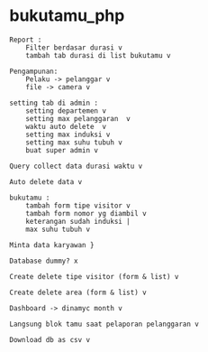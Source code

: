 # bukutamu_php

	Report :
		Filter berdasar durasi v
		tambah tab durasi di list bukutamu v

	Pengampunan:
		Pelaku -> pelanggar v
		file -> camera v

	setting tab di admin :
		setting departemen v
		setting max pelanggaran  v
		waktu auto delete  v
		setting max induksi v
		setting max suhu tubuh v
		buat super admin v
		
	Query collect data durasi waktu v

	Auto delete data v

	bukutamu :
		tambah form tipe visitor v
		tambah form nomor yg diambil v
		keterangan sudah induksi |
		max suhu tubuh v

	Minta data karyawan }

	Database dummy? x

	Create delete tipe visitor (form & list) v

	Create delete area (form & list) v

	Dashboard -> dinamyc month v

	Langsung blok tamu saat pelaporan pelanggaran v

	Download db as csv v 





